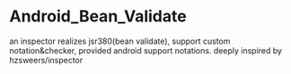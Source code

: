 # Android_Bean_Validate
an inspector realizes jsr380(bean validate), support custom notation&amp;checker, provided android support notations. deeply inspired by hzsweers/inspector


